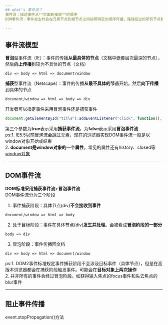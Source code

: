 ```yaml
---
## what's 事件流？
事件流：描述事件从**页面到接收**的顺序  
DOM事件流：事件发生时会在元素节点到根节点之间按照特定的顺序传播，路径经过的所有节点都会收到该事件的过程

---
```

## 事件流模型
**冒泡**型事件流（IE）：事件的传播**从最具体的节点**（文档中嵌套层次最深的节点），然后**向上传播**到较为不具体的节点（文档）
```
div => body => html => document/window
```
**捕获**型事件流（Netscape）：事件的传播**从最不具体的节点**开始，然后**向下传播**到具体的节点
```
document/window => html => body => div
```
开发者可以指定事件采用冒泡事件还是捕获事件
```js
document.getElementById("title").addEventListener("click", function(), true);
```
第三个参数为**true**表示采用**捕获事件流**，为**false**表示采用**冒泡事件流**  
ps:1. IE5.5以前冒泡流会跳过<html>元素，现在的浏览器实现DOM事件流一般是以window对象开始或结束  
2. **document是window对象的一个属性**。常见的属性还有history、closed等 [window对象](http://www.w3school.com.cn/htmldom/dom_obj_window.asp)

---
## DOM事件流
**DOM标准采用捕获事件流+冒泡事件流**  
DOM事件流分为三个阶段 
1. 事件捕获阶段：具体节点(div)**不会接收到事件**
```
document/window => html => body
```
2. 处于目标阶段：事件在具体节点(div)**发生并处理**。会被看成**冒泡阶段的一部分**
```
body => div
```
3. 冒泡阶段：事件传播回文档
```
div => body => html => document/window
```
ps:1. DOM2事件标准规定事件捕获阶段不会涉及目标事件（具体节点），但是在高版本浏览器都会在捕获阶段触发事件。可能会在**目标对象上两次操作**  
2. 并非所有的事件会经过冒泡阶段。如获得输入焦点的focus事件和失去焦点的blur事件

---
## 阻止事件传播
event.stopPropagation()方法
